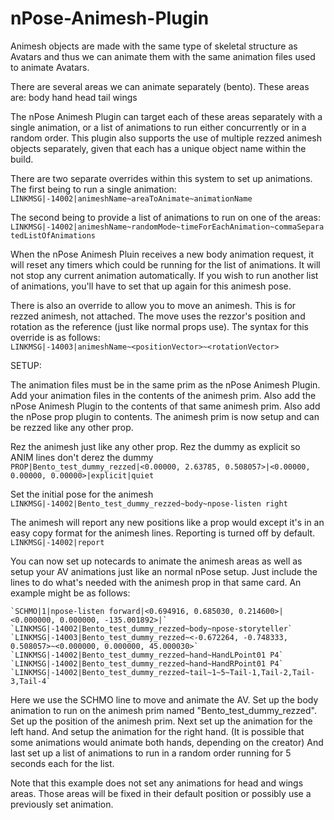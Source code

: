 # nPose-Animesh-Plugin
Animesh objects are made with the same type of skeletal structure as Avatars and thus we can animate them with the same animation files used to animate Avatars.

There are several areas we can animate separately (bento).  These areas are:
    body
    hand
    head
    tail
    wings
    
The nPose Animesh Plugin can target each of these areas separately with a single animation, or a list of animations to run either concurrently or in a random order.  This plugin also supports the use of multiple rezzed animesh objects separately, given that each has a unique object name within the build.

There are two separate overrides within this system to set up animations.  
The first being to run a single animation:        
    `LINKMSG|-14002|animeshName~areaToAnimate~animationName`
    
The second being to provide a list of animations to run on one of the areas:        
    `LINKMSG|-14002|animeshName~randomMode~timeForEachAnimation~commaSeparatedListOfAnimations`
    
When the nPose Animesh Pluin receives a new body animation request, it will reset any timers which could be running for the list of animations.  It will not stop any current animation automatically.  If you wish to run another list of animations, you'll have to set that up again for this animesh pose.

    
    
There is also an override to allow you to move an animesh.  This is for rezzed animesh, not attached.  The move uses the rezzor's position and rotation as the reference (just like normal props use).
The syntax for this override is as follows:        
    `LINKMSG|-14003|animeshName~<positionVector>~<rotationVector>`
    
    
    
SETUP:

The animation files must be in the same prim as the nPose Animesh Plugin.  Add your animation files in the contents of the animesh prim.  Also add the nPose Animesh Plugin to the contents of that same animesh prim.  Also add the nPose prop plugin to contents.  The animesh prim is now setup and can be rezzed like any other prop.

Rez the animesh just like any other prop.
Rez the dummy as explicit so ANIM lines don't derez the dummy        
    `PROP|Bento_test_dummy_rezzed|<0.00000, 2.63785, 0.508057>|<0.00000, 0.00000, 0.00000>|explicit|quiet`

Set the initial pose for the animesh        
    `LINKMSG|-14002|Bento_test_dummy_rezzed~body~npose-listen right`

The animesh will report any new positions like a prop would except it's in an easy copy format for the animesh lines.  Reporting is turned off by default.        
    `LINKMSG|-14002|report`


You can now set up notecards to animate the animesh areas as well as setup your AV animations just like an normal nPose setup.  Just include the lines to do what's needed with the animesh prop in that same card.  An example might be as follows:        

    `SCHMO|1|npose-listen forward|<0.694916, 0.685030, 0.214600>|<0.000000, 0.000000, -135.001892>|`        
    `LINKMSG|-14002|Bento_test_dummy_rezzed~body~npose-storyteller`        
    `LINKMSG|-14003|Bento_test_dummy_rezzed~<-0.672264, -0.748333, 0.508057>~<0.000000, 0.000000, 45.000030>`        
    `LINKMSG|-14002|Bento_test_dummy_rezzed~hand~HandLPoint01 P4`        
    `LINKMSG|-14002|Bento_test_dummy_rezzed~hand~HandRPoint01 P4`        
    `LINKMSG|-14002|Bento_test_dummy_rezzed~tail~1~5~Tail-1,Tail-2,Tail-3,Tail-4`        
    

Here we use the SCHMO line to move and animate the AV.
Set up the body animation to run on the animesh prim named "Bento_test_dummy_rezzed".
Set up the position of the animesh prim.
Next set up the animation for the left hand.
And setup the animation for the right hand.  (It is possible that some animations would animate both hands, depending on the creator)
And last set up a list of animations to run in a random order running for 5 seconds each for the list.
    
Note that this example does not set any animations for head and wings areas.  Those areas will be fixed in their default position or possibly use a previously set animation.
